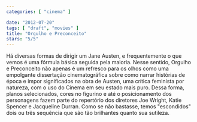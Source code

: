 ```yaml
---
categories: [ "cinema" ]

date: "2012-07-20"
tags: [ "draft", "movies" ]
title: "Orgulho e Preconceito"
stars: "5/5"
---
```

Há diversas formas de dirigir um Jane Austen, e frequentemente o que vemos é uma fórmula básica seguida pela maioria. Nesse sentido, Orgulho e Preconceito não apenas é um refresco para os olhos como uma empolgante dissertação cinematográfica sobre como narrar histórias de época e impor significados na obra de Austen, uma crítica feminista por natureza, com o uso do Cinema em seu estado mais puro. Dessa forma, planos selecionados, cores no figurino e até o posicionamento dos personagens fazem parte do repertório dos diretores Joe Wright, Katie Spencer e Jacqueline Durran. Como se não bastasse, temos "escondidos" dois ou três sequência que são tão brilhantes quanto sua sutileza.
